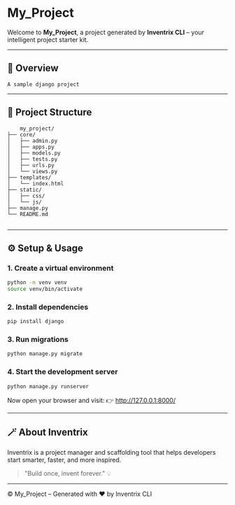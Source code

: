# My_Project

Welcome to **My_Project**, a project generated by **Inventrix CLI** – your intelligent project starter kit.

---

## 🚀 Overview

    A sample django project

---

## 🧩 Project Structure

```
    my_project/
├── core/
│   ├── admin.py
│   ├── apps.py
│   ├── models.py
│   ├── tests.py
│   ├── urls.py
│   └── views.py
├── templates/
│   └── index.html
├── static/
│   ├── css/
│   └── js/
├── manage.py
└── README.md
    
```

---

## ⚙️ Setup & Usage

    
### 1. Create a virtual environment
```bash
python -m venv venv
source venv/bin/activate
```

### 2. Install dependencies
```bash
pip install django
```

### 3. Run migrations
```bash
python manage.py migrate
```

### 4. Start the development server
```bash
python manage.py runserver
```

Now open your browser and visit:
👉 http://127.0.0.1:8000/
    

---

## 🪄 About Inventrix

Inventrix is a project manager and scaffolding tool that helps developers start smarter, faster, and more inspired.

> "Build once, invent forever." 💡

---

© My_Project – Generated with ❤️ by Inventrix CLI
    